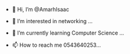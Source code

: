 - 👋 Hi, I’m @AmarhIsaac
- 👀 I’m interested in networking  ...
- 🌱 I’m currently learning Computer Science ...

- 📫 How to reach me 0543640253...

<!---
AmarhIsaac/AmarhIsaac is a ✨ special ✨ repository because its `README.md` (this file) appears on your GitHub profile.
You can click the Preview link to take a look at your changes.
--->
